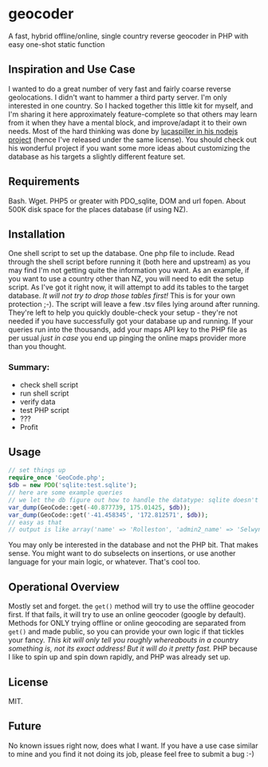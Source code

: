 # geocoder
A fast, hybrid offline/online, single country reverse geocoder in PHP with easy one-shot static function

## Inspiration and Use Case
I wanted to do a great number of very fast and fairly coarse reverse geolocations. I didn't want to hammer a third party server. I'm only interested in one country. So I hacked together this little kit for myself, and I'm sharing it here approximately feature-complete so that others may learn from it when they have a mental block, and improve/adapt it to their own needs. Most of the hard thinking was done by [lucaspiller in his nodejs project](https://github.com/lucaspiller/offline-geocoder) (hence I've released under the same license). You should check out his wonderful project if you want some more ideas about customizing the database as his targets a slightly different feature set.

## Requirements
Bash. Wget. PHP5 or greater with PDO_sqlite, DOM and url fopen. About 500K disk space for the places database (if using NZ).

## Installation
One shell script to set up the database. One php file to include. Read through the shell script before running it (both here and upstream) as you may find I'm not getting quite the information you want. As an example, if you want to use a country other than NZ, you will need to edit the setup script. As I've got it right now, it will attempt to add its tables to the target database. *It will not try to drop those tables first!* This is for your own protection ;-). The script will leave a few .tsv files lying around after running. They're left to help you quickly double-check your setup - they're not needed if you have successfully got your database up and running. If your queries run into the thousands, add your maps API key to the PHP file as per usual *just in case* you end up pinging the online maps provider more than you thought.

### Summary:
* check shell script
* run shell script
* verify data
* test PHP script
* ???
* Profit

## Usage
```php
// set things up
require_once 'GeoCode.php';
$db = new PDO('sqlite:test.sqlite');
// here are some example queries
// we let the db figure out how to handle the datatype: sqlite doesn't really care
var_dump(GeoCode::get(-40.877739, 175.01425, $db));
var_dump(GeoCode::get('-41.458345', '172.812571', $db));
// easy as that
// output is like array('name' => 'Rolleston', 'admin2_name' => 'Selwyn District', 'admin1_name' => 'Canterbury');
```
You may only be interested in the database and not the PHP bit. That makes sense. You might want to do subselects on insertions, or use another language for your main logic, or whatever. That's cool too.

## Operational Overview
Mostly set and forget. the `get()` method will try to use the offline geocoder first. If that fails, it will try to use an online geocoder (google by default). Methods for ONLY trying offline or online geocoding are separated from `get()` and made public, so you can provide your own logic if that tickles your fancy. *This kit will only tell you roughly whereabouts in a country something is, not its exact address! But it will do it pretty fast.* PHP because I like to spin up and spin down rapidly, and PHP was already set up.

## License
MIT.

## Future
No known issues right now, does what I want. If you have a use case similar to mine and you find it not doing its job, please feel free to submit a bug :-)
